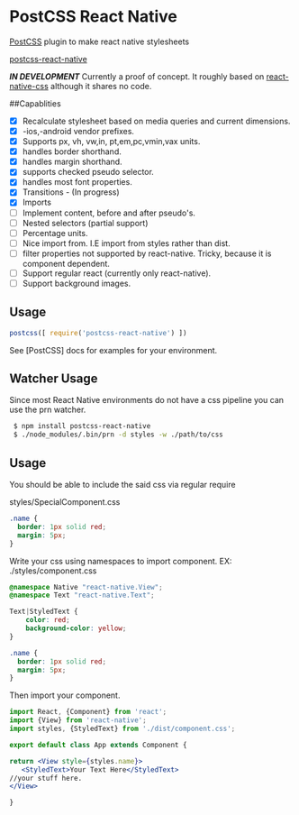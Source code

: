 # PostCSS React Native
[PostCSS](https://github.com/postcss/postcss) plugin to make react native stylesheets

[postcss-react-native](https://github.com/jspears/postcss-react-native)

***IN DEVELOPMENT***
Currently a proof of concept.  It roughly based on  [react-native-css](https://github.com/sabeurthabti/react-native-css)
although it shares no code.

##Capablities
 *[x] Recalculate stylesheet based on media queries and current dimensions.
 *[x] -ios,-android vendor prefixes.
 *[x] Supports px, vh, vw,in, pt,em,pc,vmin,vax units.
 *[x] handles border shorthand.
 *[x] handles margin shorthand.
 *[x] supports checked pseudo selector.
 *[x] handles most font properties.
 *[x] Transitions - (In progress)
 *[x] Imports
 *[ ] Implement content, before and after pseudo's.
 *[ ] Nested selectors (partial support)
 *[ ] Percentage units.
 *[ ] Nice import from. I.E import from styles rather than dist.
 *[ ] filter properties not supported by react-native.  Tricky, because it is component dependent.
 *[ ] Support regular react (currently only react-native).
 *[ ] Support background images.

## Usage

```js
postcss([ require('postcss-react-native') ])
```

See [PostCSS] docs for examples for your environment.

## Watcher Usage
Since most React Native environments do not have a css pipeline
you can use the prn watcher.

```sh
 $ npm install postcss-react-native
 $ ./node_modules/.bin/prn -d styles -w ./path/to/css

```

## Usage
You should be able to include the said css via regular require

styles/SpecialComponent.css

```css
.name {
  border: 1px solid red;
  margin: 5px;
}

```

Write your css using namespaces to import component.
EX: ./styles/component.css
```css
@namespace Native "react-native.View";
@namespace Text "react-native.Text";

Text|StyledText {
    color: red;
    background-color: yellow;
}

.name {
  border: 1px solid red;
  margin: 5px;
}


```

Then import your component.

```jsx
import React, {Component} from 'react';
import {View} from 'react-native';
import styles, {StyledText} from './dist/component.css';

export default class App extends Component {

return <View style={styles.name}>
   <StyledText>Your Text Here</StyledText>
//your stuff here.
</View>

}

```


